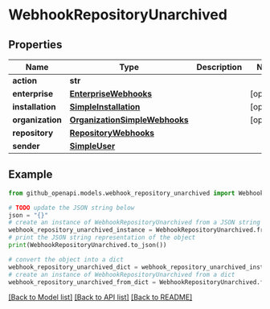 # WebhookRepositoryUnarchived


## Properties

Name | Type | Description | Notes
------------ | ------------- | ------------- | -------------
**action** | **str** |  | 
**enterprise** | [**EnterpriseWebhooks**](EnterpriseWebhooks.md) |  | [optional] 
**installation** | [**SimpleInstallation**](SimpleInstallation.md) |  | [optional] 
**organization** | [**OrganizationSimpleWebhooks**](OrganizationSimpleWebhooks.md) |  | [optional] 
**repository** | [**RepositoryWebhooks**](RepositoryWebhooks.md) |  | 
**sender** | [**SimpleUser**](SimpleUser.md) |  | 

## Example

```python
from github_openapi.models.webhook_repository_unarchived import WebhookRepositoryUnarchived

# TODO update the JSON string below
json = "{}"
# create an instance of WebhookRepositoryUnarchived from a JSON string
webhook_repository_unarchived_instance = WebhookRepositoryUnarchived.from_json(json)
# print the JSON string representation of the object
print(WebhookRepositoryUnarchived.to_json())

# convert the object into a dict
webhook_repository_unarchived_dict = webhook_repository_unarchived_instance.to_dict()
# create an instance of WebhookRepositoryUnarchived from a dict
webhook_repository_unarchived_from_dict = WebhookRepositoryUnarchived.from_dict(webhook_repository_unarchived_dict)
```
[[Back to Model list]](../README.md#documentation-for-models) [[Back to API list]](../README.md#documentation-for-api-endpoints) [[Back to README]](../README.md)


